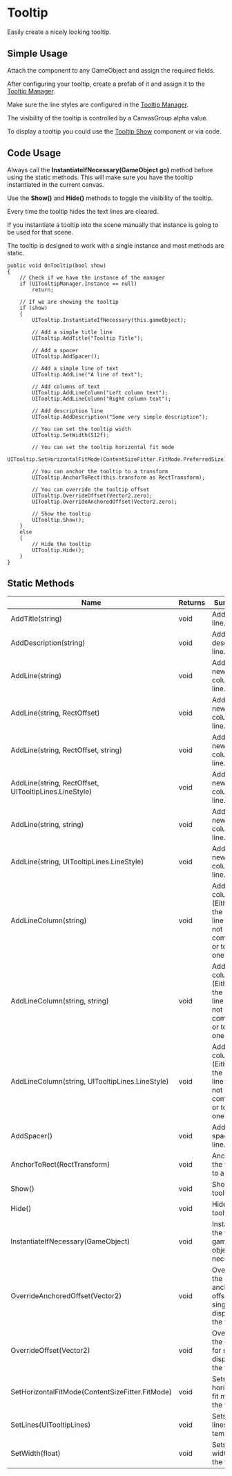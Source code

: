 # Tooltip
Easily create a nicely looking tooltip.

## Simple Usage
Attach the component to any GameObject and assign the required fields.

After configuring your tooltip, create a prefab of it and assign it to the [Tooltip Manager](tooltip_manager.md).

Make sure the line styles are configured in the [Tooltip Manager](tooltip_manager.md).

The visibility of the tooltip is controlled by a CanvasGroup alpha value.

To display a tooltip you could use the [Tooltip Show](tooltip_show.md) component or via code.

## Code Usage
Always call the **InstantiateIfNecessary(GameObject go)** method before using the static methods. This will make sure you have the tooltip instantiated in the current canvas.

Use the **Show()** and **Hide()** methods to toggle the visibility of the tooltip.

Every time the tooltip hides the text lines are cleared.

If you instantiate a tooltip into the scene manually that instance is going to be used for that scene.

The tooltip is designed to work with a single instance and most methods are static.

```
public void OnTooltip(bool show)
{
    // Check if we have the instance of the manager
    if (UITooltipManager.Instance == null)
        return;
        
    // If we are showing the tooltip
    if (show)
    {
        UITooltip.InstantiateIfNecessary(this.gameObject);
        
        // Add a simple title line
        UITooltip.AddTitle("Tooltip Title");
        
        // Add a spacer
        UITooltip.AddSpacer();
        
        // Add a simple line of text
        UITooltip.AddLine("A line of text");
        
        // Add columns of text
        UITooltip.AddLineColumn("Left column text");
        UITooltip.AddLineColumn("Right column text");
        
        // Add description line
        UITooltip.AddDescription("Some very simple description");
        
        // You can set the tooltip width
        UITooltip.SetWidth(512f);

        // You can set the tooltip horizontal fit mode
        UITooltip.SetHorizontalFitMode(ContentSizeFitter.FitMode.PreferredSize);

        // You can anchor the tooltip to a transform
        UITooltip.AnchorToRect(this.transform as RectTransform);

        // You can override the tooltip offset
        UITooltip.OverrideOffset(Vector2.zero);
        UITooltip.OverrideAnchoredOffset(Vector2.zero);

        // Show the tooltip
        UITooltip.Show();
    }
    else
    {
        // Hide the tooltip
        UITooltip.Hide();
    }
}
```

## Static Methods


| Name  | Returns | Summary |
| ------------- | ------------- | ------------- |
| AddTitle(string) | void | Adds title line. |
| AddDescription(string) | void | Adds description line. |
| AddLine(string) | void | Adds a new single column line. |
| AddLine(string, RectOffset) | void | Adds a new single column line. |
| AddLine(string, RectOffset, string) | void | Adds a new single column line. |
| AddLine(string, RectOffset, UITooltipLines.LineStyle) | void | Adds a new single column line. |
| AddLine(string, string) | void | Adds a new single column line. |
| AddLine(string, UITooltipLines.LineStyle) | void | Adds a new single column line. |
| AddLineColumn(string) | void | Adds a column (Either to the last line if it's not complete or to a new one). |
| AddLineColumn(string, string) | void | Adds a column (Either to the last line if it's not complete or to a new one). |
| AddLineColumn(string, UITooltipLines.LineStyle) | void | Adds a column (Either to the last line if it's not complete or to a new one). |
| AddSpacer() | void | Adds a spacer line. |
| AnchorToRect(RectTransform) | void | Anchors the tooltip to a rect. |
| Show() | void | Show the tooltip. |
| Hide() | void | Hide the tooltip. |
| InstantiateIfNecessary(GameObject) | void | Instantiate the tooltip game object if necessary. |
| OverrideAnchoredOffset(Vector2) | void | Overrides the anchored offset for single display of the tooltip. |
| OverrideOffset(Vector2) | void | Overrides the offset for single display of the tooltip. |
| SetHorizontalFitMode(ContentSizeFitter.FitMode) | void | Sets the horizontal fit mode of the tooltip. |
| SetLines(UITooltipLines) | void | Sets the lines template. |
| SetWidth(float) | void | Sets the width of the toolip. |
